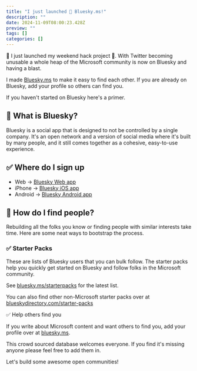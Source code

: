 ```yaml
---
title: "I just launched 🦋 Bluesky.ms!"
description: ""
date: 2024-11-09T08:00:23.428Z
preview: ""
tags: []
categories: []
---
```


🚀 I just launched my weekend hack project 🦋. With Twitter becoming unusable a whole heap of the Microsoft community is now on Bluesky and having a blast.

I made [Bluesky.ms](https://bluesky.ms) to make it easy to find each other. If you are already on Bluesky, add your profile so others can find you.

If you haven't started on Bluesky here's a primer.

## 🦋 What is Bluesky?

Bluesky is a social app that is designed to not be controlled by a single company. It's an open network and a version of social media where it's built by many people, and it still comes together as a cohesive, easy-to-use experience.

## ✅ Where do I sign up

* Web → [Bluesky Web app](https://bsky.social)
* iPhone → [Bluesky iOS app](https://apps.apple.com/us/app/bluesky-social/id6444370199)
* Android → [Bluesky Android app](https://play.google.com/store/apps/details?id=xyz.blueskyweb.app&hl=en)

## 🚀 How do I find people?

Rebuilding all the folks you know or finding people with similar interests take time. Here are some neat ways to bootstrap the process.

### ✅ Starter Packs

These are lists of Bluesky users that you can bulk follow. The starter packs help you quickly get started on Bluesky and follow folks in the Microsoft community.

See [bluesky.ms/starterpacks](https://bluesky.ms/starterpacks) for the latest list.

You can also find other non-Microsoft starter packs over at [blueskydirectory.com/starter-packs](https://blueskydirectory.com/starter-packs)

✅ Help others find you

If you write about Microsoft content and want others to find you, add your profile over at [bluesky.ms](https://bluesky.ms).

This crowd sourced database welcomes everyone. If you find it's missing anyone please feel free to add them in.

Let's build some awesome open communities!
